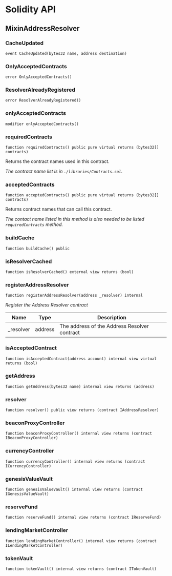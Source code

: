 # Solidity API

## MixinAddressResolver

### CacheUpdated

```solidity
event CacheUpdated(bytes32 name, address destination)
```

### OnlyAcceptedContracts

```solidity
error OnlyAcceptedContracts()
```

### ResolverAlreadyRegistered

```solidity
error ResolverAlreadyRegistered()
```

### onlyAcceptedContracts

```solidity
modifier onlyAcceptedContracts()
```

### requiredContracts

```solidity
function requiredContracts() public pure virtual returns (bytes32[] contracts)
```

Returns the contract names used in this contract.

_The contract name list is in `./libraries/Contracts.sol`._

### acceptedContracts

```solidity
function acceptedContracts() public pure virtual returns (bytes32[] contracts)
```

Returns contract names that can call this contract.

_The contact name listed in this method is also needed to be listed `requiredContracts` method._

### buildCache

```solidity
function buildCache() public
```

### isResolverCached

```solidity
function isResolverCached() external view returns (bool)
```

### registerAddressResolver

```solidity
function registerAddressResolver(address _resolver) internal
```

_Register the Address Resolver contract_

| Name | Type | Description |
| ---- | ---- | ----------- |
| _resolver | address | The address of the Address Resolver contract |

### isAcceptedContract

```solidity
function isAcceptedContract(address account) internal view virtual returns (bool)
```

### getAddress

```solidity
function getAddress(bytes32 name) internal view returns (address)
```

### resolver

```solidity
function resolver() public view returns (contract IAddressResolver)
```

### beaconProxyController

```solidity
function beaconProxyController() internal view returns (contract IBeaconProxyController)
```

### currencyController

```solidity
function currencyController() internal view returns (contract ICurrencyController)
```

### genesisValueVault

```solidity
function genesisValueVault() internal view returns (contract IGenesisValueVault)
```

### reserveFund

```solidity
function reserveFund() internal view returns (contract IReserveFund)
```

### lendingMarketController

```solidity
function lendingMarketController() internal view returns (contract ILendingMarketController)
```

### tokenVault

```solidity
function tokenVault() internal view returns (contract ITokenVault)
```

